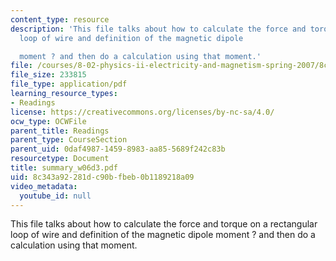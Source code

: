 ```yaml
---
content_type: resource
description: 'This file talks about how to calculate the force and torque on a rectangular
  loop of wire and definition of the magnetic dipole

  moment ? and then do a calculation using that moment.'
file: /courses/8-02-physics-ii-electricity-and-magnetism-spring-2007/8c343a92281dc90bfbeb0b1189218a09_summary_w06d3.pdf
file_size: 233815
file_type: application/pdf
learning_resource_types:
- Readings
license: https://creativecommons.org/licenses/by-nc-sa/4.0/
ocw_type: OCWFile
parent_title: Readings
parent_type: CourseSection
parent_uid: 0daf4987-1459-8983-aa85-5689f242c83b
resourcetype: Document
title: summary_w06d3.pdf
uid: 8c343a92-281d-c90b-fbeb-0b1189218a09
video_metadata:
  youtube_id: null
---
```

This file talks about how to calculate the force and torque on a rectangular loop of wire and definition of the magnetic dipole
moment ? and then do a calculation using that moment.